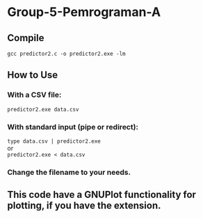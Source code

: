 # Group-5-Pemrograman-A
## Compile
`gcc predictor2.c -o predictor2.exe -lm`
## How to Use
### With a CSV file:
`predictor2.exe data.csv`

### With standard input (pipe or redirect):
`type data.csv | predictor2.exe` \
or \
`predictor2.exe < data.csv`

### Change the filename to your needs.

## This code have a GNUPlot functionality for plotting, if you have the extension.
